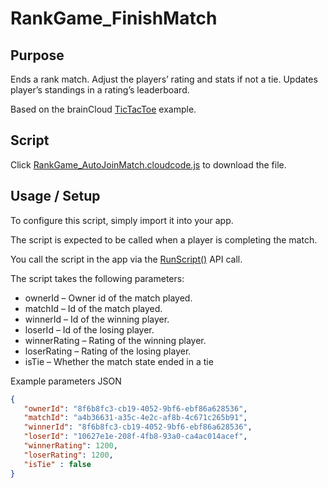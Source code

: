 # RankGame_FinishMatch
## Purpose
Ends a rank match. Adjust the players’ rating and stats if not a tie. Updates player’s standings in a rating’s leaderboard.

Based on the brainCloud [TicTacToe](https://github.com/getbraincloud/examples-unity) example.

## Script
Click [RankGame_AutoJoinMatch.cloudcode.js](RankGame_FinishMatch.cloudcode.js) to download the file.

## Usage / Setup
To configure this script, simply import it into your app.

The script is expected to be called when a player is completing the match.

You call the script in the app via the [RunScript()](https://getbraincloud.com/apidocs/apiref/index.html#capi-script-runscript) API call.

The script takes the following parameters:

* ownerId – Owner id of the match played.
* matchId – Id of the match played.
* winnerId – Id of the winning player.
* loserId – Id of the losing player.
* winnerRating – Rating of the winning player.
* loserRating – Rating of the losing player.
* isTie – Whether the match state ended in a tie

Example parameters JSON

```json
{
   "ownerId": "8f6b8fc3-cb19-4052-9bf6-ebf86a628536",
   "matchId": "a4b36631-a35c-4e2c-af8b-4c671c265b91",
   "winnerId": "8f6b8fc3-cb19-4052-9bf6-ebf86a628536",
   "loserId": "10627e1e-208f-4fb8-93a0-ca4ac014acef",
   "winnerRating": 1200,
   "loserRating": 1200,
   "isTie" : false
}
```